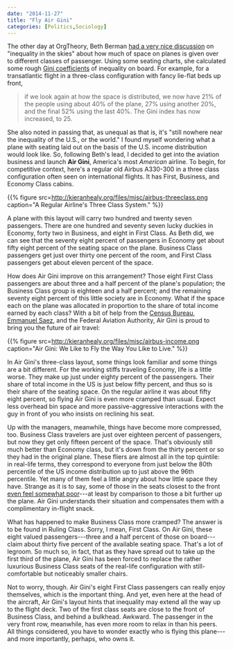 ```yaml
---
date: "2014-11-27"
title: "Fly Air Gini"
categories: [Politics,Sociology]
---
```


The other day at OrgTheory, Beth Berman [had a very nice discussion](http://orgtheory.wordpress.com/2014/11/24/inequality-in-the-skies/) on "inequality in the skies" about how much of space on planes is given over to different classes of passenger. Using some seating charts, she calculated some rough [Gini coefficients](http://en.wikipedia.org/wiki/Gini_coefficient) of inequality on board. For example, for a transatlantic flight in a three-class configuration with fancy lie-flat beds up front, 

> if we look again at how the space is distributed, we now have 21% of the people using about 40% of the plane, 27% using another 20%, and the final 52% using the last 40%. The Gini index has now increased, to 25.

She also noted in passing that, as unequal as that is, it's "still nowhere near the inequality of the U.S., or the world." I found myself wondering what a plane with seating laid out on the basis of the U.S. income distribution would look like. So, following Beth's lead, I decided to get into the aviation business and launch **Air Gini**, America's most _American_ airline. To begin, for competitive context, here's a regular old Airbus A330-300 in a three class configuration often seen on international flights. It has First, Business, and Economy Class cabins.

{{% figure src=http://kieranhealy.org/files/misc/airbus-threeclass.png caption="A Regular Airline's Three Class System."  %}}

A plane with this layout will carry two hundred and twenty seven passengers. There are one hundred and seventy seven lucky duckies in Economy, forty two in Business, and eight in First Class. As Beth did, we can see that the seventy eight percent of passengers in Economy get about fifty eight percent of the seating space on the plane. Business Class passengers get just over thirty one percent of the room, and First Class passengers get about eleven percent of the space.

How does Air Gini improve on this arrangement? Those eight First Class passengers are about three and a half percent of the plane's population; the Business Class group is eighteen and a half percent; and the remaining seventy eight percent of this little society are in Economy. What if the space each  on the plane was allocated in proportion to the share of total income earned by each class? With a bit of help from the [Census Bureau](http://www.census.gov/hhes/www/income/), [Emmanuel Saez](http://eml.berkeley.edu/~saez/), and the Federal Aviation Authority, Air Gini is proud to bring you the future of air travel:

{{% figure src=http://kieranhealy.org/files/misc/airbus-income.png caption="Air Gini: We Like to Fly the Way You Like to Live."  %}}

In Air Gini's three-class layout, some things look familiar and some things are a bit different. For the working stiffs traveling Economy, life is a little worse. They make up just under eighty percent of the passengers. Their share of total income in the US is just below fifty percent, and thus so is their share of the seating space. On the regular airline it was about fifty eight percent, so flying Air Gini is even more cramped than usual. Expect less overhead bin space and more passive-aggressive interactions with the guy in front of you who insists on reclining his seat.

Up with the managers, meanwhile, things have become more compressed, too. Business Class travelers are just over eighteen percent of passengers, but now they get only fifteen percent of the space. That's obviously still much better than Economy class, but it's down from the thirty percent or so they had in the original plane. These fliers are almost all in the top quintile: in real-life terms, they correspond to everyone from just below the 80th percentile of the US income distribution up to just above the 96th percentile. Yet many of them feel a little angry about how little space they have. Strange as it is to say, some of those in the seats closest to the front [even feel somewhat poor](http://lanekenworthy.net/2008/06/24/making-ends-meet-on-300000-a-year/)---at least by comparison to those a bit further up the plane. Air Gini understands their situation and compensates them with a complimentary in-flight snack.

What has happened to make Business Class more cramped? The answer is to be found in Ruling Class. Sorry, I mean, First Class. On Air Gini, these eight valued passengers---three and a half percent of those on board---claim about thirty five percent of the available seating space. That's a lot of legroom. So much so, in fact, that as they have spread out to take up the first third of the plane, Air Gini has been forced to replace the rather luxurious Business Class seats of the real-life configuration with still-comfortable but noticeably smaller chairs.

Not to worry, though. Air Gini's eight First Class passengers can really enjoy themselves, which is the important thing. And yet, even here at the head of the aircraft, Air Gini's layout hints that inequality may extend all the way up to the flight deck. Two of the first class seats are close to the front of Business Class, and behind a bulkhead. Awkward. The passenger in the very front row, meanwhile, has even more room to relax in than his peers. All things considered, you have to wonder exactly who is flying this plane---and more importantly, perhaps, who owns it. 

